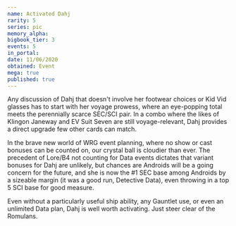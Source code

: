 ```yaml
---
name: Activated Dahj
rarity: 5
series: pic
memory_alpha:
bigbook_tier: 3
events: 5
in_portal:
date: 11/06/2020
obtained: Event
mega: true
published: true
---
```


Any discussion of Dahj that doesn't involve her footwear choices or Kid Vid glasses has to start with her voyage prowess, where an eye-popping total meets the perennially scarce SEC/SCI pair. In a combo where the likes of Klingon Janeway and EV Suit Seven are still voyage-relevant, Dahj provides a direct upgrade few other cards can match.

In the brave new world of WRG event planning, where no show or cast bonuses can be counted on, our crystal ball is cloudier than ever. The precedent of Lore/B4 not counting for Data events dictates that variant bonuses for Dahj are unlikely, but chances are Androids will be a going concern for the future, and she is now the #1 SEC base among Androids by a sizeable margin (it was a good run, Detective Data), even throwing in a top 5 SCI base for good measure.

Even without a particularly useful ship ability, any Gauntlet use, or even an unlimited Data plan, Dahj is well worth activating. Just steer clear of the Romulans.

